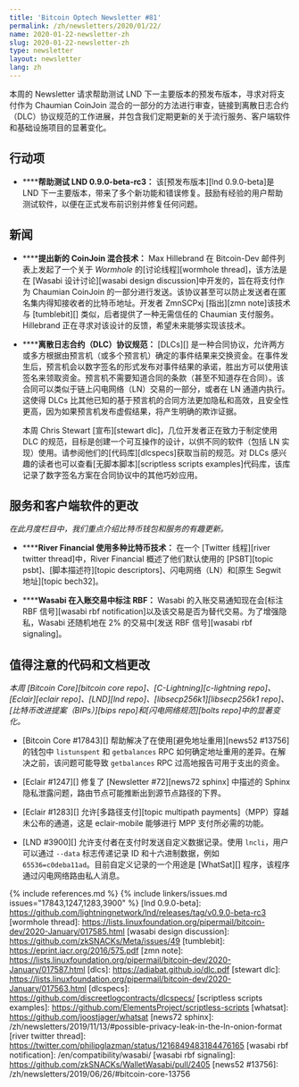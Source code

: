 ```yaml
---
title: 'Bitcoin Optech Newsletter #81'
permalink: /zh/newsletters/2020/01/22/
name: 2020-01-22-newsletter-zh
slug: 2020-01-22-newsletter-zh
type: newsletter
layout: newsletter
lang: zh
---
```

本周的 Newsletter 请求帮助测试 LND 下一主要版本的预发布版本，寻求对将支付作为 Chaumian CoinJoin 混合的一部分的方法进行审查，链接到离散日志合约（DLC）协议规范的工作进展，并包含我们定期更新的关于流行服务、客户端软件和基础设施项目的显著变化。

## 行动项

- **<!--help-test-lnd-0-9-0-beta-rc3-->****帮助测试 LND 0.9.0-beta-rc3：** 该[预发布版本][lnd 0.9.0-beta]是 LND 下一主要版本，带来了多个新功能和错误修复。鼓励有经验的用户帮助测试软件，以便在正式发布前识别并修复任何问题。

## 新闻

- **<!--new-coinjoin-mixing-technique-proposed-->****提出新的 CoinJoin 混合技术：** Max Hillebrand 在 Bitcoin-Dev 邮件列表上发起了一个关于 *Wormhole* 的[讨论线程][wormhole thread]，该方法是在 [Wasabi 设计讨论][wasabi design discussion]中开发的，旨在将支付作为 Chaumian CoinJoin 的一部分进行发送。该协议甚至可以防止发送者在匿名集内得知接收者的比特币地址。开发者 ZmnSCPxj [指出][zmn note]该技术与 [tumblebit][] 类似，后者提供了一种无需信任的 Chaumian 支付服务。Hillebrand 正在寻求对该设计的反馈，希望未来能够实现该技术。

- **<!--protocol-specification-for-discreet-log-contracts-dlcs-->****离散日志合约（DLC）协议规范：** [DLCs][] 是一种合同协议，允许两方或多方根据由预言机（或多个预言机）确定的事件结果来交换资金。在事件发生后，预言机会以数字签名的形式发布对事件结果的承诺，胜出方可以使用该签名来领取资金。预言机不需要知道合同的条款（甚至不知道存在合同）。该合同可以类似于链上闪电网络（LN）交易的一部分，或者在 LN 通道内执行。这使得 DLCs 比其他已知的基于预言机的合同方法更加隐私和高效，且安全性更高，因为如果预言机发布虚假结果，将产生明确的欺诈证据。

  本周 Chris Stewart [宣布][stewart dlc]，几位开发者正在致力于制定使用 DLC 的规范，目标是创建一个可互操作的设计，以供不同的软件（包括 LN 实现）使用。请参阅他们的[代码库][dlcspecs]获取当前的规范。对 DLCs 感兴趣的读者也可以查看[无脚本脚本][scriptless scripts examples]代码库，该库记录了数字签名方案在合同协议中的其他巧妙应用。

## 服务和客户端软件的更改

*在此月度栏目中，我们重点介绍比特币钱包和服务的有趣更新。*

- **<!--river-financial-utilizing-variety-of-bitcoin-tech-->****River Financial 使用多种比特币技术：** 在一个 [Twitter 线程][river twitter thread]中，River Financial 概述了他们默认使用的 [PSBT][topic psbt]、[脚本描述符][topic descriptors]、闪电网络（LN）和[原生 Segwit 地址][topic bech32]。

- **<!--wasabi-notes-rbf-on-incoming-transactions-->****Wasabi 在入账交易中标注 RBF：** Wasabi 的入账交易通知现在会[标注 RBF 信号][wasabi rbf notification]以及该交易是否为替代交易。为了增强隐私，Wasabi 还随机地在 2% 的交易中[发送 RBF 信号][wasabi rbf signaling]。

## 值得注意的代码和文档更改

*本周 [Bitcoin Core][bitcoin core repo]、[C-Lightning][c-lightning repo]、[Eclair][eclair repo]、[LND][lnd repo]、[libsecp256k1][libsecp256k1 repo]、[比特币改进提案（BIPs）][bips repo]和[闪电网络规范][bolts repo]中的显著变化。*

- [Bitcoin Core #17843][] 帮助解决了在使用[避免地址重用][news52 #13756]的钱包中 `listunspent` 和 `getbalances` RPC 如何确定地址重用的差异。在解决之前，该问题可能导致 `getbalances` RPC 过高地报告可用于支出的资金。

- [Eclair #1247][] 修复了 [Newsletter #72][news72 sphinx] 中描述的 Sphinx 隐私泄露问题，路由节点可能推断出到源节点路径的下界。

- [Eclair #1283][] 允许[多路径支付][topic multipath payments]（MPP）穿越未公布的通道，这是 eclair-mobile 能够进行 MPP 支付所必需的功能。

- [LND #3900][] 允许支付者在支付时发送自定义数据记录。使用 `lncli`，用户可以通过 `--data` 标志传递记录 ID 和十六进制数据，例如 `65536=c0deba11ad`。目前自定义记录的一个用途是 [WhatSat][] 程序，该程序通过闪电网络路由私人消息。 <!-- source: "custom record sending" in https://github.com/joostjager/whatsat/commit/7c172ff8a63e56ec52005028b0f0d6b0a88867ec -->

{% include references.md %}
{% include linkers/issues.md issues="17843,1247,1283,3900" %}
[lnd 0.9.0-beta]: https://github.com/lightningnetwork/lnd/releases/tag/v0.9.0-beta-rc3
[wormhole thread]: https://lists.linuxfoundation.org/pipermail/bitcoin-dev/2020-January/017585.html
[wasabi design discussion]: https://github.com/zkSNACKs/Meta/issues/49
[tumblebit]: https://eprint.iacr.org/2016/575.pdf
[zmn note]: https://lists.linuxfoundation.org/pipermail/bitcoin-dev/2020-January/017587.html
[dlcs]: https://adiabat.github.io/dlc.pdf
[stewart dlc]: https://lists.linuxfoundation.org/pipermail/bitcoin-dev/2020-January/017563.html
[dlcspecs]: https://github.com/discreetlogcontracts/dlcspecs/
[scriptless scripts examples]: https://github.com/ElementsProject/scriptless-scripts
[whatsat]: https://github.com/joostjager/whatsat
[news72 sphinx]: /zh/newsletters/2019/11/13/#possible-privacy-leak-in-the-ln-onion-format
[river twitter thread]: https://twitter.com/philipglazman/status/1216849483184476165
[wasabi rbf notification]: /en/compatibility/wasabi/
[wasabi rbf signaling]: https://github.com/zkSNACKs/WalletWasabi/pull/2405
[news52 #13756]: /zh/newsletters/2019/06/26/#bitcoin-core-13756
